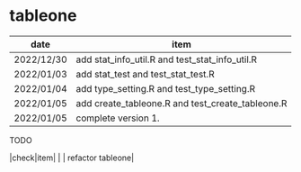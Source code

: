 # tableone

| date | item |
|  ----  | ----  |
|2022/12/30 | add stat_info_util.R and test_stat_info_util.R|
|2022/01/03 | add stat_test and test_stat_test.R|
|2022/01/04 | add type_setting.R and test_type_setting.R|
|2022/01/05 | add create_tableone.R and test_create_tableone.R|
|2022/01/05 | complete version 1.|

TODO

|check|item|
|     | refactor tableone|
